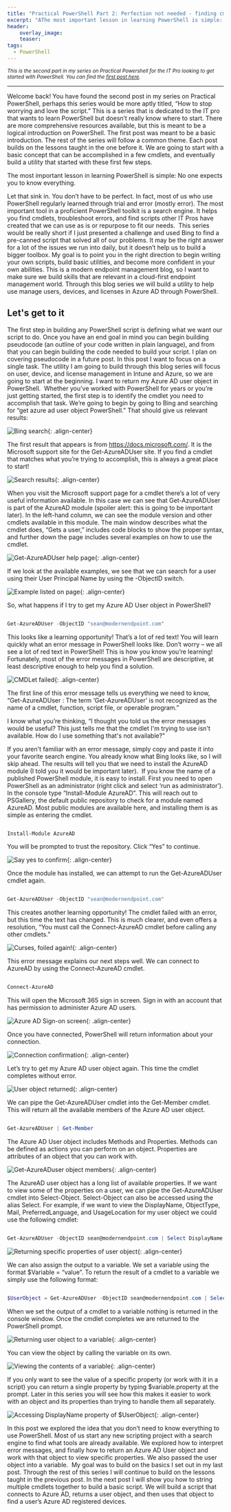```yaml
---
title: "Practical PowerShell Part 2: Perfection not needed - finding cmdlets, interpreting errors, and returning an object"
excerpt: "AThe most important lesson in learning PowerShell is simple: No one expects you to know everything."
header:
    overlay_image:
    teaser:
tags:
  - PowerShell
---
```


<small>_This is the second part in my series on Practical Powershell for the IT Pro looking to get started with PowerShell. You can find the [first post here](https://www.modernendpoint.com/managed/practical-powershell-where-do-i-start)._</small>

____

Welcome back! You have found the second post in my series on Practical PowerShell, perhaps this series would be more aptly titled, “How to stop worrying and love the script.” This is a series that is dedicated to the IT pro that wants to learn PowerShell but doesn’t really know where to start. There are more comprehensive resources available, but this is meant to be a logical introduction on PowerShell. The first post was meant to be a basic introduction. The rest of the series will follow a common theme. Each post builds on the lessons taught in the one before it. We are going to start with a basic concept that can be accomplished in a few cmdlets, and eventually build a utility that started with these first few steps.

The most important lesson in learning PowerShell is simple: No one expects you to know everything.

Let that sink in. You don’t have to be perfect. In fact, most of us who use PowerShell regularly learned through trial and error (mostly error). The most important tool in a proficient PowerShell toolkit is a search engine. It helps you find cmdlets, troubleshoot errors, and find scripts other IT Pros have created that we can use as is or repurpose to fit our needs.
​
This series would be really short if I just presented a challenge and used Bing to find a pre-canned script that solved all of our problems. It may be the right answer for a lot of the issues we run into daily, but it doesn’t help us to build a bigger toolbox. My goal is to point you in the right direction to begin writing your own scripts, build basic utilities, and become more confident in your own abilities. This is a modern endpoint management blog, so I want to make sure we build skills that are relevant in a cloud-first endpoint management world. Through this blog series we will build a utility to help use manage users, devices, and licenses in Azure AD through PowerShell.

Let's get to it
----

The first step in building any PowerShell script is defining what we want our script to do. Once you have an end goal in mind you can begin building pseudocode (an outline of your code written in plain language), and from that you can begin building the code needed to build your script. I plan on covering pseudocode in a future post. In this post I want to focus on a single task. The utility I am going to build through this blog series will focus on user, device, and license management in Intune and Azure, so we are going to start at the beginning. I want to return my Azure AD user object in PowerShell.
​
Whether you’ve worked with PowerShell for years or you’re just getting started, the first step is to identify the cmdlet you need to accomplish that task. We’re going to begin by going to Bing and searching for “get azure ad user object PowerShell.” That should give us relevant results:

![Bing search](https://managedblog.github.io/managed/assets/images/legacy/PS0311/01-search.jpg){: .align-center}

​The first result that appears is from https://docs.microsoft.com/. It is the Microsoft support site for the Get-AzureADUser site. If you find a cmdlet that matches what you’re trying to accomplish, this is always a great place to start!

![Search results](https://managedblog.github.io/managed/assets/images/legacy/PS0311/02-results.jpg){: .align-center}

When you visit the Microsoft support page for a cmdlet there’s a lot of very useful information available. In this case we can see that Get-AzureADUser is part of the AzureAD module (spoiler alert: this is going to be important later). In the left-hand column, we can see the module version and other cmdlets available in this module. The main window describes what the cmdlet does, “Gets a user,” includes code blocks to show the proper syntax, and further down the page includes several examples on how to use the cmdlet.

![Get-AzureADUser help page](https://managedblog.github.io/managed/assets/images/legacy/PS0311/03-website_orig.jpg){: .align-center}

If we look at the available examples, we see that we can search for a user using their User Principal Name by using the -ObjectID switch. 

![Example listed on page](https://managedblog.github.io/managed/assets/images/legacy/PS0311/04-example.jpg){: .align-center}

So, what happens if I try to get my Azure AD User object in PowerShell?

```powershell

Get-AzureADUser -ObjectID "sean@modernendpoint.com"

```

This looks like a learning opportunity! That’s a lot of red text! You will learn quickly what an error message in PowerShell looks like. Don’t worry – we all see a lot of red text in PowerShell! This is how you know you’re learning! Fortunately, most of the error messages in PowerShell are descriptive, at least descriptive enough to help you find a solution.

![CMDLet failed](https://managedblog.github.io/managed/assets/images/legacy/PS0311/06-red-letts_orig.jpg){: .align-center}

The first line of this error message tells us everything we need to know, “Get-AzureADUser : The term ‘Get-AzureADUser’ is not recognized as the name of a cmdlet, function, script file, or operable program.”

I know what you’re thinking, “I thought you told us the error messages would be useful? This just tells me that the cmdlet I'm trying to use isn't available. How do I use something that's not available?"

If you aren't familiar with an error message, simply copy and paste it into your favorite search engine. You already know what Bing looks like, so I will skip ahead. The results will tell you that we need to install the AzureAD module (I told you it would be important later).
​
If you know the name of a published PowerShell module, it is easy to install. First you need to open PowerShell as an administrator (right click and select ‘run as administrator’). In the console type “Install-Module AzureAD”. This will reach out to PSGallery, the default public repository to check for a module named AzureAD. Most public modules are available here, and installing them is as simple as entering the cmdlet.

```powershell

Install-Module AzureAD

```

You will be prompted to trust the repository. Click “Yes” to continue.

![Say yes to confirm](https://managedblog.github.io/managed/assets/images/legacy/PS0311/08-say-yes_orig.jpg){: .align-center}

Once the module has installed, we can attempt to run the Get-AzureADUser cmdlet again.

```powershell

Get-AzureADUser -ObjectID "sean@modernendpoint.com"

```

This creates another learning opportunity! The cmdlet failed with an error, but this time the text has changed. This is much clearer, and even offers a resolution, “You must call the Connect-AzureAD cmdlet before calling any other cmdlets.”

![Curses, foiled again!](https://managedblog.github.io/managed/assets/images/legacy/PS0311/10-red-again_orig.jpg){: .align-center}

This error message explains our next steps well. We can connect to AzureAD by using the Connect-AzureAD cmdlet.

```powershell

Connect-AzureAD

```

This will open the Microsoft 365 sign in screen. Sign in with an account that has permission to administer Azure AD users.

![Azure AD Sign-on screen](https://managedblog.github.io/managed/assets/images/legacy/PS0311/12-sign-on.jpg){: .align-center}

Once you have connected, PowerShell will return information about your connection.

![Connection confirmation](https://managedblog.github.io/managed/assets/images/legacy/PS0311/13-connected_orig.jpg){: .align-center}

​​Let’s try to get my Azure AD user object again. This time the cmdlet completes without error. 

![User object returned](https://managedblog.github.io/managed/assets/images/legacy/PS0311/14-get-success_orig.jpg){: .align-center}

​​We can pipe the Get-AzureADUser cmdlet into the Get-Member cmdlet. This will return all the available members of the Azure AD user object.

```powershell

Get-AzureADUser | Get-Member

```

The Azure AD User object includes Methods and Properties. Methods can be defined as actions you can perform on an object. Properties are attributes of an object that you can work with.

![Get-AzureADuser object members](https://managedblog.github.io/managed/assets/images/legacy/PS0311/16-members_orig.jpg){: .align-center}

The AzureAD user object has a long list of available properties. If we want to view some of the properties on a user, we can pipe the Get-AzureADUser cmdlet into Select-Object. Select-Object can also be accessed using the alias Select. For example, if we want to view the DisplayName, ObjectType, Mail, PreferredLanguage, and UsageLocation for my user object we could use the following cmdlet:

```powershell

Get-AzureADUser -ObjectID sean@modernendpoint.com | Select DisplayName, ObjectType, Mail, PreferredLanguage, UsageLocation

```

![Returning specific properties of user object](https://managedblog.github.io/managed/assets/images/legacy/PS0311/17-get-piped_orig.jpg){: .align-center}

We can also assign the output to a variable. We set a variable using the format $Variable = “value”. To return the result of a cmdlet to a variable we simply use the following format:

```powershell

$UserObject = Get-AzureADUser -ObjectID sean@modernendpoint.com | Select DisplayName, ObjectType, Mail, PreferredLanguage, UsageLocation

```

When we set the output of a cmdlet to a variable nothing is returned in the console window. Once the cmdlet completes we are returned to the PowerShell prompt.

![Returning user object to a variable](https://managedblog.github.io/managed/assets/images/legacy/PS0311/18-get-variable_orig.jpg){: .align-center}

You can view the object by calling the variable on its own.

![Viewing the contents of a variable](https://managedblog.github.io/managed/assets/images/legacy/PS0311/19-userobject.jpg){: .align-center}

If you only want to see the value of a specific property (or work with it in a script) you can return a single property by typing $variable.property at the prompt. Later in this series you will see how this makes it easier to work with an object and its properties than trying to handle them all separately.

![Accessing DisplayName property of $UserObject](https://managedblog.github.io/managed/assets/images/legacy/PS0311/20-object-property.jpg){: .align-center}

In this post we explored the idea that you don’t need to know everything to use PowerShell. Most of us start any new scripting project with a search engine to find what tools are already available. We explored how to interpret error messages, and finally how to return an Azure AD User object and work with that object to view specific properties. We also passed the user object into a variable.
​
My goal was to build on the basics I set out in my last post. Through the rest of this series I will continue to build on the lessons taught in the previous post. In the next post I will show you how to string multiple cmdlets together to build a basic script. We will build a script that connects to Azure AD, returns a user object, and then uses that object to find a user’s Azure AD registered devices. 